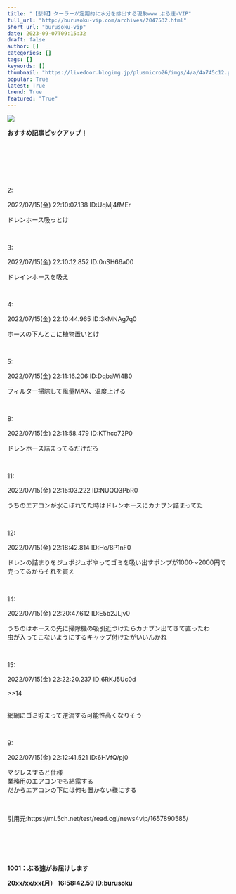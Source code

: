 ```yaml
---
title: "【悲報】クーラーが定期的に水分を排出する現象www ぶる速-VIP"
full_url: "http://burusoku-vip.com/archives/2047532.html"
short_url: "burusoku-vip"
date: 2023-09-07T09:15:32
draft: false
author: []
categories: []
tags: []
keywords: []
thumbnail: "https://livedoor.blogimg.jp/plusmicro26/imgs/4/a/4a745c12.png"
popular: True
latest: True
trend: True
featured: "True"
---
```


![](https://livedoor.blogimg.jp/plusmicro26/imgs/4/a/4a745c12.png)

<div><p><b>おすすめ記事ピックアップ！</b></p> <p class="g-ad1"> </p> <p class="g-ad2"> </p> <p></p><br><br><br> <br><br><p>2: <p> 2022/07/15(金) 22:10:07.138 ID:UqMj4fMEr</p></p><p> ドレンホース吸っとけ </p><br> <p>3: <p> 2022/07/15(金) 22:10:12.852 ID:0nSH66a00</p></p><p> ドレインホースを吸え </p><br> <p>4: <p> 2022/07/15(金) 22:10:44.965 ID:3kMNAg7q0</p></p><p> ホースの下んとこに植物置いとけ </p><br> <p>5: <p> 2022/07/15(金) 22:11:16.206 ID:DqbaWi4B0</p></p><p> フィルター掃除して風量MAX、温度上げる </p><br> <p>8: <p> 2022/07/15(金) 22:11:58.479 ID:KThco72P0</p></p><p> ドレンホース詰まってるだけだろ </p><br> <p>11: <p> 2022/07/15(金) 22:15:03.222 ID:NUQQ3PbR0</p></p><p> うちのエアコンが水こぼれてた時はドレンホースにカナブン詰まってた </p><br> <p>12: <p> 2022/07/15(金) 22:18:42.814 ID:Hc/8P1nF0</p></p><p> ドレンの詰まりをジュボジュボやってゴミを吸い出すポンプが1000〜2000円で売ってるからそれを買え </p><br> <p>14: <p> 2022/07/15(金) 22:20:47.612 ID:E5b2JLjv0</p></p><p> うちのはホースの先に掃除機の吸引近づけたらカナブン出てきて直ったわ <br> 虫が入ってこないようにするキャップ付けたがいいんかね </p><br> <p>15: <p> 2022/07/15(金) 22:22:20.237 ID:6RKJ5Uc0d</p></p><p> <p class="anchor">>>14</p> <br> 網網にゴミ貯まって逆流する可能性高くなりそう </p><br> <p>9: <p> 2022/07/15(金) 22:12:41.521 ID:6HVfQ/pj0</p></p><p> マジレスすると仕様 <br> 業務用のエアコンでも結露する <br> だからエアコンの下には何も置かない様にする </p><br> <p>引用元:https://mi.5ch.net/test/read.cgi/news4vip/1657890585/</p> <br><br> <p id="csw_block"></p> <p id="divSP1"> </p> <br><p><b>1001：ぶる速がお届けします <p> 20xx/xx/xx(月） 16:58:42.59 ID:burusoku</p></b></p> <p class="g-ad1"> </p> <p class="g-ad2"> </p> <p id="divSP"> </p> </div>